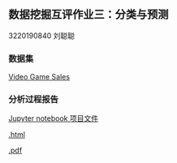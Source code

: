 ## 数据挖掘互评作业三：分类与预测 
3220190840 刘聪聪

### 数据集

[Video Game Sales](https://www.kaggle.com/gregorut/videogamesales)


### 分析过程报告

[Jupyter notebook 项目文件](https://github.com/liucc1997/DMC/blob/master/assignment3/assignment3.ipynb)

[.html](https://github.com/liucc1997/DMC/blob/master/assignment3/assignment3.html)

[.pdf](https://github.com/liucc1997/DMC/blob/master/assignment3/assignment3.pdf)
